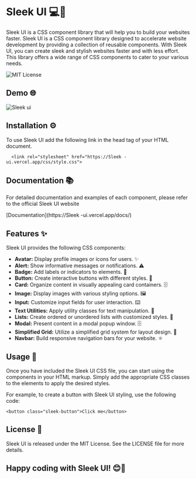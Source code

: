 # Sleek UI 💻🎨

Sleek  UI is a CSS component library that will help you to build your websites faster.
Sleek UI is a CSS component library designed to accelerate website development by providing a collection of reusable components. With Sleek UI, you can create sleek and stylish websites faster and with less effort. This library offers a wide range of CSS components to cater to your various needs. 


![MIT License](https://img.shields.io/static/v1?label=vercel&message=success&color=<COLOR>)

## Demo 🌐
![Sleek ui]()


## Installation ⚙️
To use Sleek  UI add the following link in the head tag of your HTML document.
```
  <link rel="stylesheet" href="https://Sleek -ui.vercel.app/css/style.css">
```
    

## Documentation 📚

For detailed documentation and examples of each component, please refer to the official Sleek UI website

[Documentation](https://Sleek -ui.vercel.app/docs/)


## Features ✨

Sleek UI provides the following CSS components:

* **Avatar:** Display profile images or icons for users. ✨
* **Alert:** Show informative messages or notifications. ⚠️
* **Badge:** Add labels or indicators to elements. 📌
* **Button:** Create interactive buttons with different styles. 🔼
* **Card:** Organize content in visually appealing card containers. 🗄️
* **Image:** Display images with various styling options. 🖼️
* **Input:** Customize input fields for user interaction. ⌨️
* **Text Utilities:** Apply utility classes for text manipulation. 📝
* **Lists:** Create ordered or unordered lists with customized styles. 📝
* **Modal:** Present content in a modal popup window. 🗄️
* **Simplified Grid:** Utilize a simplified grid system for layout design. 🔲
* **Navbar:** Build responsive navigation bars for your website. ⚛️

## Usage 🚀
Once you have included the Sleek UI CSS file, you can start using the components in your HTML markup. Simply add the appropriate CSS classes to the elements to apply the desired styles.

For example, to create a button with Sleek UI styling, use the following code:
```
<button class="sleek-button">Click me</button>
```

## License 📃
Sleek UI is released under the MIT License. See the LICENSE file for more details.



## Happy coding with Sleek UI! 😊🚀
